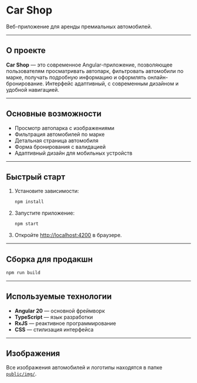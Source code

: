 # Car Shop

Веб-приложение для аренды премиальных автомобилей.

---

## О проекте

**Car Shop** — это современное Angular-приложение, позволяющее пользователям просматривать автопарк, фильтровать автомобили по марке, получать подробную информацию и оформлять онлайн-бронирование. Интерфейс адаптивный, с современным дизайном и удобной навигацией.

---

## Основные возможности

- Просмотр автопарка с изображениями
- Фильтрация автомобилей по марке
- Детальная страница автомобиля
- Форма бронирования с валидацией
- Адаптивный дизайн для мобильных устройств

---

## Быстрый старт

1. Установите зависимости:
   ```sh
   npm install
   ```

2. Запустите приложение:
   ```sh
   npm start
   ```

3. Откройте [http://localhost:4200](http://localhost:4200) в браузере.

---

## Сборка для продакшн

```sh
npm run build
```

---

## Используемые технологии

- **Angular 20** — основной фреймворк
- **TypeScript** — язык разработки
- **RxJS** — реактивное программирование
- **CSS** — стилизация интерфейса

---

## Изображения

Все изображения автомобилей и логотипы находятся в папке [`public/img/`](public/img/).
